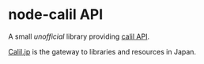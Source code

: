  node-calil API
======================

A small *unofficial* library providing [calil API](https://calil.jp/doc/api.html).

[Calil.jp](https://calil.jp/) is the gateway to libraries and resources in Japan.
